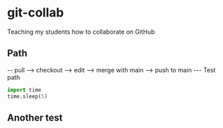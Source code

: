 # git-collab
Teaching my students how to collaborate on GitHub

## Path
-- pull --> checkout --> edit --> merge with main --> push to main
--- Test path
```python
import time
time.sleep(5)  
```
## Another test